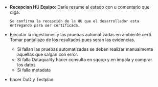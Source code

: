 
- **Recepcion HU Equipo:** Darle resume al estado con u comentario que diga:

      Se confirma la recepción de la HU que el desarrollador esta entregando para ser certificada.
- Ejecutar la ingestiones y las pruebas automatizadas en ambiente certi. Tomar pantallazo de los resultados pues seran las evidencias.
    - Si fallan las pruebas automatizadas se deben realizar manualmente aquellas que salgan con error.
    - Si falla Dataquality hacer consulta en sqoop y en impala y comprar los datos
    - Si falla metadata
- hacer DoD y Testplan
